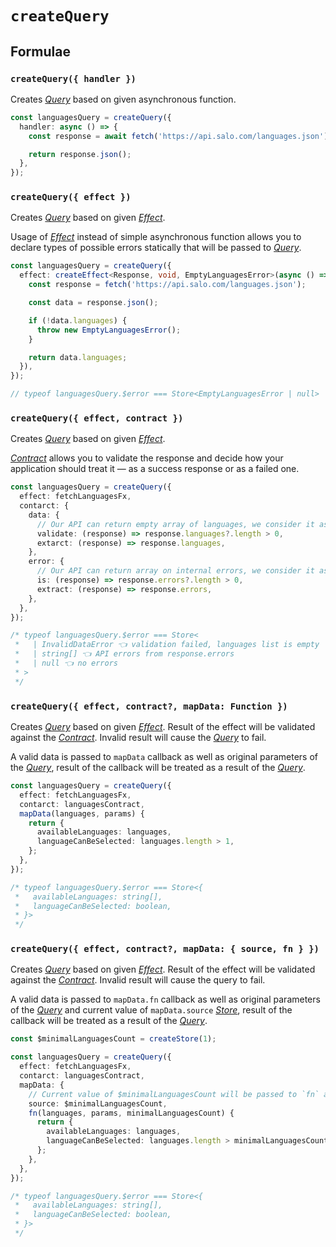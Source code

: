 # `createQuery`

## Formulae

### `createQuery({ handler })`

Creates [_Query_](../primitives/query.md) based on given asynchronous function.

```ts
const languagesQuery = createQuery({
  handler: async () => {
    const response = await fetch('https://api.salo.com/languages.json');

    return response.json();
  },
});
```

### `createQuery({ effect })`

Creates [_Query_](../primitives/query.md) based on given [_Effect_](https://effector.dev/docs/api/effector/effect).

Usage of [_Effect_](https://effector.dev/docs/api/effector/effect) instead of simple asynchronous function allows you to declare types of possible errors statically that will be passed to [_Query_](../primitives/query.md).

```ts
const languagesQuery = createQuery({
  effect: createEffect<Response, void, EmptyLanguagesError>(async () => {
    const response = fetch('https://api.salo.com/languages.json');

    const data = response.json();

    if (!data.languages) {
      throw new EmptyLanguagesError();
    }

    return data.languages;
  }),
});

// typeof languagesQuery.$error === Store<EmptyLanguagesError | null>
```

### `createQuery({ effect, contract })`

Creates [_Query_](../primitives/query.md) based on given [_Effect_](https://effector.dev/docs/api/effector/effect).

[_Contract_](../primitives/contract.md) allows you to validate the response and decide how your application should treat it — as a success response or as a failed one.

```ts
const languagesQuery = createQuery({
  effect: fetchLanguagesFx,
  contarct: {
    data: {
      // Our API can return empty array of languages, we consider it as an invalid data
      validate: (response) => response.languages?.length > 0,
      extarct: (response) => response.languages,
    },
    error: {
      // Our API can return array on internal errors, we consider it as an error
      is: (response) => response.errors?.length > 0,
      extract: (response) => response.errors,
    },
  },
});

/* typeof languagesQuery.$error === Store<
 *   | InvalidDataError 👈 validation failed, languages list is empty
 *   | string[] 👈 API errors from response.errors
 *   | null 👈 no errors
 * >
 */
```

### `createQuery({ effect, contract?, mapData: Function })`

Creates [_Query_](../primitives/query.md) based on given [_Effect_](https://effector.dev/docs/api/effector/effect). Result of the effect will be validated against the [_Contract_](../primitives/contract.md). Invalid result will cause the [_Query_](../primitives/query.md) to fail.

A valid data is passed to `mapData` callback as well as original parameters of the [_Query_](../primitives/query.md), result of the callback will be treated as a result of the [_Query_](../primitives/query.md).

```ts
const languagesQuery = createQuery({
  effect: fetchLanguagesFx,
  contarct: languagesContract,
  mapData(languages, params) {
    return {
      availableLanguages: languages,
      languageCanBeSelected: languages.length > 1,
    };
  },
});

/* typeof languagesQuery.$error === Store<{
 *   availableLanguages: string[],
 *   languageCanBeSelected: boolean,
 * }>
 */
```

### `createQuery({ effect, contract?, mapData: { source, fn } })`

Creates [_Query_](../primitives/query.md) based on given [_Effect_](https://effector.dev/docs/api/effector/effect). Result of the effect will be validated against the [_Contract_](../primitives/contract.md). Invalid result will cause the query to fail.

A valid data is passed to `mapData.fn` callback as well as original parameters of the [_Query_](../primitives/query.md) and current value of `mapData.source` [_Store_](https://effector.dev/docs/api/effector/store), result of the callback will be treated as a result of the [_Query_](../primitives/query.md).

```ts
const $minimalLanguagesCount = createStore(1);

const languagesQuery = createQuery({
  effect: fetchLanguagesFx,
  contarct: languagesContract,
  mapData: {
    // Current value of $minimalLanguagesCount will be passed to `fn` as a third argument
    source: $minimalLanguagesCount,
    fn(languages, params, minimalLanguagesCount) {
      return {
        availableLanguages: languages,
        languageCanBeSelected: languages.length > minimalLanguagesCount,
      };
    },
  },
});

/* typeof languagesQuery.$error === Store<{
 *   availableLanguages: string[],
 *   languageCanBeSelected: boolean,
 * }>
 */
```
